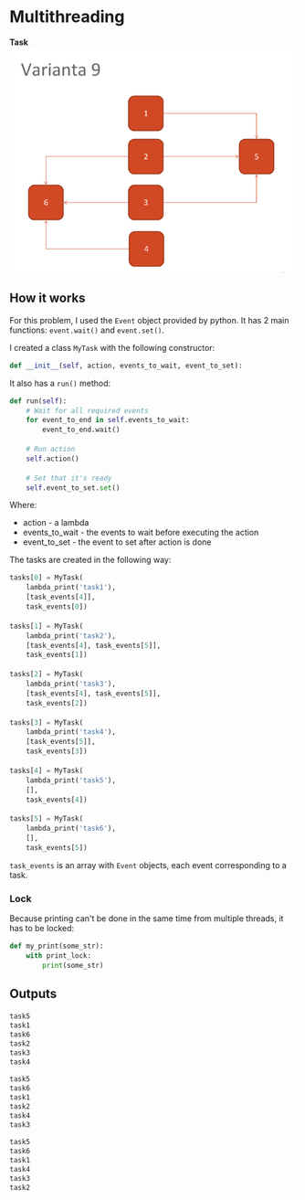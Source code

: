 # Multithreading

**Task**
![](./Imgs/task.png)

## How it works

For this problem, I used the `Event` object provided by python. It has 2 main functions: `event.wait()` and `event.set()`.

I created a class `MyTask` with the following constructor:
~~~python
def __init__(self, action, events_to_wait, event_to_set):
~~~

It also has a `run()` method:
~~~python
def run(self):
    # Wait for all required events
    for event_to_end in self.events_to_wait:
        event_to_end.wait()

    # Run action
    self.action()

    # Set that it's ready
    self.event_to_set.set()
~~~

Where:
  * action - a lambda
  * events_to_wait - the events to wait before executing the action
  * event_to_set - the event to set after action is done

The tasks are created in the following way:
~~~python
tasks[0] = MyTask(
    lambda_print('task1'),
    [task_events[4]],
    task_events[0])

tasks[1] = MyTask(
    lambda_print('task2'),
    [task_events[4], task_events[5]],
    task_events[1])

tasks[2] = MyTask(
    lambda_print('task3'),
    [task_events[4], task_events[5]],
    task_events[2])

tasks[3] = MyTask(
    lambda_print('task4'),
    [task_events[5]],
    task_events[3])

tasks[4] = MyTask(
    lambda_print('task5'),
    [],
    task_events[4])

tasks[5] = MyTask(
    lambda_print('task6'),
    [],
    task_events[5])
~~~

`task_events` is an array with `Event` objects, each event corresponding to a task.

### Lock

Because printing can't be done in the same time from multiple threads, it has to be locked:

~~~python
def my_print(some_str):
    with print_lock:
        print(some_str)
~~~

## Outputs
~~~
task5
task1
task6
task2
task3
task4
~~~

~~~
task5
task6
task1
task2
task4
task3
~~~

~~~
task5
task6
task1
task4
task3
task2
~~~
